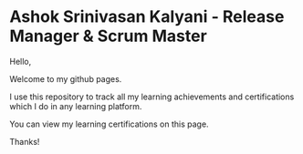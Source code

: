 # Ashok Srinivasan Kalyani - Release Manager & Scrum Master

Hello,

Welcome to my github pages. 

I use this repository to track all my learning achievements and certifications which I do in any learning platform. 

You can view my learning certifications on this page. 

Thanks!

